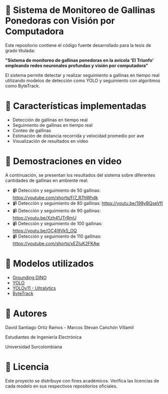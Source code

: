 # 🐔 Sistema de Monitoreo de Gallinas Ponedoras con Visión por Computadora

Este repositorio contiene el código fuente desarrollado para la tesis de grado titulada:

**"Sistema de monitoreo de gallinas ponedoras en la avícola 'El Triunfo' empleando redes neuronales profundas y visión por computadora"**

El sistema permite detectar y realizar seguimiento a gallinas en tiempo real utilizando modelos de detección como YOLO y seguimiento con algoritmos como ByteTrack.

# 🚀 Características implementadas

- Detección de gallinas en tiempo real
- Seguimiento de gallinas en tiempo real
- Conteo de gallinas
- Estimación de distancia recorrida y velocidad promedio por ave
- Visualización de resultados en video

# 🎥 Demostraciones en video

A continuación, se presentan los resultados del sistema sobre diferentes cantidades de gallinas en ambiente real:

- 📹 Detección y seguimiento de 50 gallinas: https://youtube.com/shorts/FI7_R7hWhdk 
- 📹 Detección y seguimiento de 80 gallinas: https://youtu.be/198yBQseVfI 
- 📹 Detección y seguimiento de 90 gallinas: https://youtu.be/Xzh41JTrRmU
- 📹 Detección y seguimiento de 100 gallinas: https://youtu.be/OC4l9Vk5_OQ 
- 📹 Detección y seguimiento de 110 gallinas: https://youtube.com/shorts/xEZIuK2FKAw

# 🧠 Modelos utilizados

- [Grounding DINO](https://github.com/IDEA-Research/GroundingDINO)
- [YOLO](https://arxiv.org/abs/2310.01641)
- [YOLOv11 - Ultralytics](https://docs.ultralytics.com/es/models/yolo11/) 
- [ByteTrack](https://arxiv.org/abs/2110.06864)

# 📝 Autores
David Santiago Ortiz Ramos - Marcos Stevan Canchón Villamil

Estudiantes de Ingeniería Electrónica

Universidad Surcolombiana

# 📄 Licencia

Este proyecto se distribuye con fines académicos. Verifica las licencias de cada modelo en sus respectivos repositorios oficiales.
